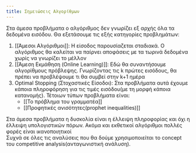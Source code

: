 ```yaml
---
title: Σημειώσεις Αλγορίθμων
---
```


Στα άμεσα προβλήματα ο αλγόριθμος δεν γνωρίζει εξ αρχής όλα τα δεδομένα εισόδου. Θα εξετάσουμε τις εξής κατηγορίες προβλημάτων:

1. [[Άμεσοι Αλγόριθμοι]]: Η είσοδος παρουσίαζεται σταδιακά. Ο αλγόριθμος θα καλείται να παίρνει αποφάσεις με τα τωρινά δεδομένα χωρίς να γνωρίζει το μέλλον
2. [[Άμεση Εκμάθηση (Online Learning)]]: Εδώ θα συναντήσουμε αλγορίθμους πρόβλεψης. Γνωρίζοντας τις k πρώτες εισόδους, θα πρέπει να προβλέψουμε τι θα συμβεί στην k+1 ημέρα
3. Optimal Stopping (Στοχαστικές Είσοδοι): Στα προβλήματα αυτά έχουμε κάποια πληροφόρηση για τις τιμές εισόδου(με τη μορφή κάποια κατανομής). Τέτοιων τύπων προβλήματα είναι:
	-  [[Το πρόβλημα του γραμματέα]]
	- [[Προφητικές ανισότητες(prophet inequalities)]]

Στα άμεσα προβλήματα η δυσκολία είναι η έλλειψη πληροφορίας και όχι η έλλειψη υπολογιστικών πόρων. Ακόμα και εκθετικοί αλγόριθμοι πολλές φορές είναι ικανοποιητικοί
\
Συχνά σε όλες τις αναλύσεις που θα δούμε χρησιμοποιείται τo concept του competitive analysis(ανταγωνιστική ανάλυση). 